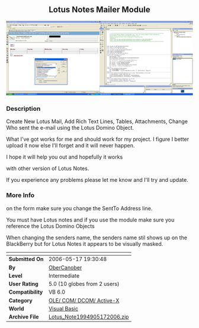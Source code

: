 ﻿<div align="center">

## Lotus Notes Mailer Module

<img src="PIC20065172043272235.JPG">
</div>

### Description

Create New Lotus Mail, Add Rich Text Lines, Tables, Attachments, Change Who sent the e-mail using the Lotus Domino Object.

What I've got works for me and should work for my project. I figure I better upload it now else I'll forget and it will never happen.

I hope it will help you out and hopefully it works

with other version of Lotus Notes.

If you experience any problems please let me know and I'll try and update.
 
### More Info
 
on the form make sure you change the SentTo Address line.

You must have Lotus notes and if you use the module make sure you reference the Lotus Domino Objects

When changing the senders name, the senders name stil shows up on the BlackBerry but for Lotus Notes it appears to be visually masked.


<span>             |<span>
---                |---
**Submitted On**   |2006-05-17 19:30:48
**By**             |[OberCanober](https://github.com/Planet-Source-Code/PSCIndex/blob/master/ByAuthor/obercanober.md)
**Level**          |Intermediate
**User Rating**    |5.0 (10 globes from 2 users)
**Compatibility**  |VB 6\.0
**Category**       |[OLE/ COM/ DCOM/ Active\-X](https://github.com/Planet-Source-Code/PSCIndex/blob/master/ByCategory/ole-com-dcom-active-x__1-29.md)
**World**          |[Visual Basic](https://github.com/Planet-Source-Code/PSCIndex/blob/master/ByWorld/visual-basic.md)
**Archive File**   |[Lotus\_Note1994905172006\.zip](https://github.com/Planet-Source-Code/obercanober-lotus-notes-mailer-module__1-65385/archive/master.zip)








